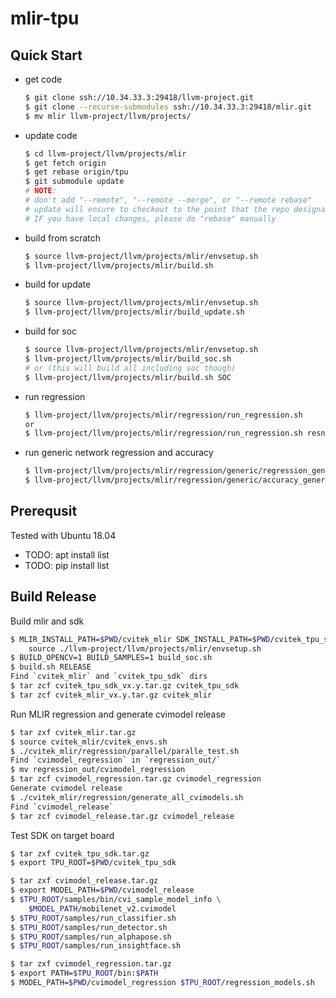 # mlir-tpu

## Quick Start

* get code

  ```sh
  $ git clone ssh://10.34.33.3:29418/llvm-project.git
  $ git clone --recurse-submodules ssh://10.34.33.3:29418/mlir.git
  $ mv mlir llvm-project/llvm/projects/
  ```

* update code

  ```sh
  $ cd llvm-project/llvm/projects/mlir
  $ get fetch origin
  $ get rebase origin/tpu
  $ git submodule update
  # NOTE:
  # don't add "--remote", "--remote --merge", or "--remote rebase"
  # update will ensure to checkout to the point that the repo designated
  # IF you have local changes, please do "rebase" manually
  ```

* build from scratch

  ```sh
  $ source llvm-project/llvm/projects/mlir/envsetup.sh
  $ llvm-project/llvm/projects/mlir/build.sh
  ```

* build for update

  ```sh
  $ source llvm-project/llvm/projects/mlir/envsetup.sh
  $ llvm-project/llvm/projects/mlir/build_update.sh
  ```

* build for soc

  ```sh
  $ source llvm-project/llvm/projects/mlir/envsetup.sh
  $ llvm-project/llvm/projects/mlir/build_soc.sh
  # or (this will build all including soc though)
  $ llvm-project/llvm/projects/mlir/build.sh SOC
  ```

* run regression

  ```sh
  $ llvm-project/llvm/projects/mlir/regression/run_regression.sh
  or
  $ llvm-project/llvm/projects/mlir/regression/run_regression.sh resnet50
  ```

* run generic network regression and accuracy

  ```sh
  $ llvm-project/llvm/projects/mlir/regression/generic/regression_generic.sh mobilenet_v2
  $ llvm-project/llvm/projects/mlir/regression/generic/accuracy_generic.sh mobilenet_v2 50000
  ```

## Prerequsit

Tested with Ubuntu 18.04

* TODO: apt install list
* TODO: pip install list

## Build Release

  Build mlir and sdk

  ```sh
  $ MLIR_INSTALL_PATH=$PWD/cvitek_mlir SDK_INSTALL_PATH=$PWD/cvitek_tpu_sdk \
      source ./llvm-project/llvm/projects/mlir/envsetup.sh
  $ BUILD_OPENCV=1 BUILD_SAMPLES=1 build_soc.sh
  $ build.sh RELEASE
  Find `cvitek_mlir` and `cvitek_tpu_sdk` dirs
  $ tar zcf cvitek_tpu_sdk_vx.y.tar.gz cvitek_tpu_sdk
  $ tar zcf cvitek_mlir_vx.y.tar.gz cvitek_mlir
  ```

  Run MLIR regression and generate cvimodel release

  ```sh
  $ tar zxf cvitek_mlir.tar.gz
  $ source cvitek_mlir/cvitek_envs.sh
  $ ./cvitek_mlir/regression/parallel/paralle_test.sh
  Find `cvimodel_regression` in `regression_out/`
  $ mv regression_out/cvimodel_regression
  $ tar zcf cvimodel_regression.tar.gz cvimodel_regression
  Generate cvimodel release
  $ ./cvitek_mlir/regression/generate_all_cvimodels.sh
  Find `cvimodel_release`
  $ tar zcf cvimodel_release.tar.gz cvimodel_release
  ```

  Test SDK on target board

  ```sh
  $ tar zxf cvitek_tpu_sdk.tar.gz
  $ export TPU_ROOT=$PWD/cvitek_tpu_sdk

  $ tar zxf cvimodel_release.tar.gz
  $ export MODEL_PATH=$PWD/cvimodel_release
  $ $TPU_ROOT/samples/bin/cvi_sample_model_info \
      $MODEL_PATH/mobilenet_v2.cvimodel
  $ $TPU_ROOT/samples/run_classifier.sh
  $ $TPU_ROOT/samples/run_detector.sh
  $ $TPU_ROOT/samples/run_alphapose.sh
  $ $TPU_ROOT/samples/run_insightface.sh

  $ tar zxf cvimodel_regression.tar.gz
  $ export PATH=$TPU_ROOT/bin:$PATH
  $ MODEL_PATH=$PWD/cvimodel_regression $TPU_ROOT/regression_models.sh
  ```
